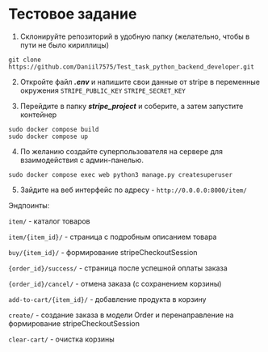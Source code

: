 # Тестовое задание
1) Cклонируйте репозиторий в удобную папку (желательно, чтобы в пути не было кириллицы)
```
git clone https://github.com/Daniil7575/Test_task_python_backend_developer.git
```
2) Откройте файл ***.env*** и напишите свои данные от stripe в переменные окружения `STRIPE_PUBLIC_KEY` `STRIPE_SECRET_KEY`

3) Перейдите в папку ***stripe_project*** и соберите, а затем запустите контейнер
```
sudo docker compose build
sudo docker compose up
```

4) По желанию создайте суперпользователя на сервере для взаимодействия с админ-панелью.
```
sudo docker compose exec web python3 manage.py createsuperuser
```

5) Зайдите на веб интерфейс по адресу - `http://0.0.0.0:8000/item/`

Эндпоинты:

`item/` - каталог товаров

`item/{item_id}/` - страница с подробным описанием товара

`buy/{item_id}/` - формирование stripeCheckoutSession

`{order_id}/success/` - страница после успешной оплаты заказа

`{order_id}/cancel/` - отмена заказа (с сохранением корзины)

`add-to-cart/{item_id}/` - добавление продукта в корзину

`create/` - создание заказа в модели Order и перенаправление на формирование stripeCheckoutSession

`clear-cart/` - очистка корзины
